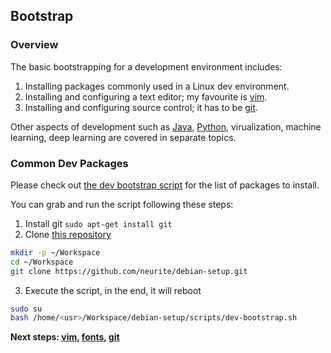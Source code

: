 ## Bootstrap

### Overview

The basic bootstrapping for a development environment includes:

1. Installing packages commonly used in a Linux dev environment.
2. Installing and configuring a text editor; my favourite is [vim](0601-vim.md).
3. Installing and configuring source control; it has to be [git](0603-git.md).

Other aspects of development such as [Java](0700-java.md), [Python](0800-python.md), virualization, machine learning, deep learning are covered in separate topics.

### Common Dev Packages

Please check out [the dev bootstrap script](https://github.com/neurite/debian-setup/blob/master/scripts/dev-bootstrap.sh) for the list of packages to install.

You can grab and run the script following these steps:

1. Install git `sudo apt-get install git`
2. Clone [this repository](https://github.com/neurite/debian-setup.git)
```bash
mkdir -p ~/Workspace
cd ~/Workspace
git clone https://github.com/neurite/debian-setup.git
```
3. Execute the script, in the end, it will reboot
```bash
sudo su
bash /home/<usr>/Workspace/debian-setup/scripts/dev-bootstrap.sh
```


**Next steps: [vim](0601-vim.md), [fonts](0602-fonts.md), [git](0603-git.md)**

